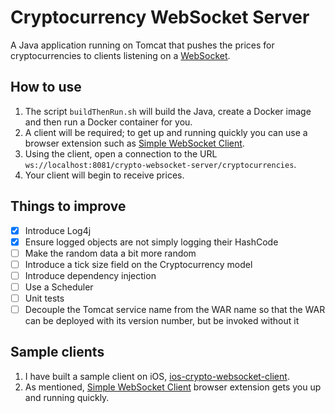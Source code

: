 # Cryptocurrency WebSocket Server
A Java application running on Tomcat that pushes the prices for cryptocurrencies to clients listening on a [WebSocket](https://developer.mozilla.org/en-US/docs/Web/API/WebSocket).

## How to use
1. The script `buildThenRun.sh` will build the Java, create a Docker image and then run a Docker container for you. 
2. A client will be required; to get up and running quickly you can use a browser extension such as [Simple WebSocket Client](https://addons.mozilla.org/en-US/firefox/addon/simple-websocket-client/).
3. Using the client, open a connection to the URL `ws://localhost:8081/crypto-websocket-server/cryptocurrencies`. 
4. Your client will begin to receive prices.

## Things to improve
- [X] Introduce Log4j
- [X] Ensure logged objects are not simply logging their HashCode
- [ ] Make the random data a bit more random
- [ ] Introduce a tick size field on the Cryptocurrency model
- [ ] Introduce dependency injection
- [ ] Use a Scheduler
- [ ] Unit tests
- [ ] Decouple the Tomcat service name from the WAR name so that the WAR can be deployed with its version number, but be invoked without it

## Sample clients
1. I have built a sample client on iOS, [ios-crypto-websocket-client](https://github.com/georgebarker/ios-crypto-websocket-client).
2. As mentioned, [Simple WebSocket Client](https://addons.mozilla.org/en-US/firefox/addon/simple-websocket-client/) browser extension gets you up and running quickly.
